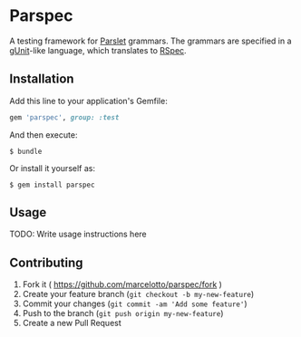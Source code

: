 # Parspec

A testing framework for [Parslet](http://kschiess.github.io/parslet/) grammars.
The grammars are specified in a
[gUnit](https://theantlrguy.atlassian.net/wiki/display/ANTLR3/gUnit+-+Grammar+Unit+Testing)-like language,
which translates to [RSpec](http://rspec.info/).

## Installation

Add this line to your application's Gemfile:

```ruby
gem 'parspec', group: :test
```

And then execute:

    $ bundle

Or install it yourself as:

    $ gem install parspec

## Usage

TODO: Write usage instructions here

## Contributing

1. Fork it ( https://github.com/marcelotto/parspec/fork )
2. Create your feature branch (`git checkout -b my-new-feature`)
3. Commit your changes (`git commit -am 'Add some feature'`)
4. Push to the branch (`git push origin my-new-feature`)
5. Create a new Pull Request
